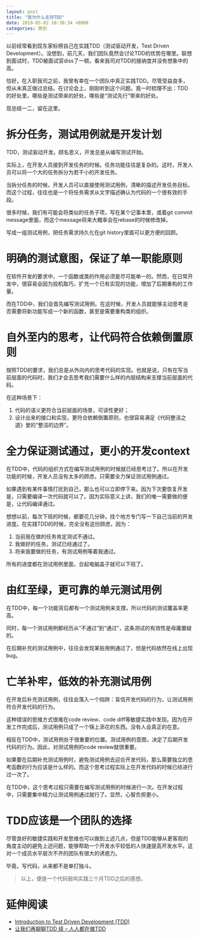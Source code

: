 ```yaml
---
layout: post
title: "我为什么支持TDD"
date: 2019-05-02 10:30:34 +0800
categories: 原创
---
```


以前经常看到现东家标榜自己在实践TDD（测试驱动开发，Test Driven Development）。没想到，前几天，我们团队竟然会讨论TDD的优势在哪里。联想到面试时，TDD被面试官diss了一顿。看来我司对TDD的接纳度并没有想象中的高。

恰好，在入职我司之前，我曾有幸在一个团队中真正实践TDD。尽管受益良多，但从未真正做过总结。在讨论会上，刚刚听到这个问题。竟一时梳理不出：TDD的好处里，哪些是测试带来的好处，哪些是“测试先行”带来的好处。

现总结一二，留在这里。

# 拆分任务，测试用例就是开发计划

TDD，测试驱动开发。顾名思义，开发总是从编写测试开始。

实际上，在开发人员接到开发任务的时候。任务功能往往是复杂的。这时，开发人员可以将一个大的任务拆分为若干小的开发任务。

当拆分任务的时候，开发人员可以直接使用测试用例，清晰的描述开发任务目标。而这个过程，往往也是一个将任务需求从文字描述确认为代码的一个很有效的手段。

很多时候，我们有可能会将类似的任务子项，写在某个记事本里，或着git commit message里面，而这个message将来大概率会在rebase的时候修改掉。

写成一组测试用例，把任务需求持久化在git history里面可以更方便的回顾。

# 明确的测试意图，保证了单一职能原则

在软件开发的要求中，一个函数或类的作用必须是尽可能单一的。然而，在日常开发中，很容易会因为投机取巧，扩充一个已有实现的功能，增加了后期重构的工作量。

而在TDD中，我们会首先编写测试用例。在这时候，开发人员就能够主动思考是否需要将新功能写成一个新的函数，甚至是需要重构类的组织。

# 自外至内的思考，让代码符合依赖倒置原则

按照TDD的要求，我们总是从外向内的思考代码的实现。也就是说，只有在写当前层面的代码时，我们才会去思考我们需要什么样的内层结构来支撑当前层面的代码。

在这种场景下：

1. 代码的语义更符合当前层面的场景，可读性更好；
2. 设计出来的接口和实现，更符合依赖倒置原则，也很容易满足《代码整洁之道》里的“整洁的边界”。

# 全力保证测试通过，更小的开发context

在TDD中，代码的组织方式在编写测试用例的时候就已经思考过了。所以在开发功能的时候，开发人员没有太多的顾虑，只需要全力保证测试用例通过。

如果遇到有某件事情打扰到自己，那么也可以立即停下来。因为下次要恢复开发是，只需要编译一次代码就可以了。因为实际意义上讲，我们的唯一需要做的便是，让代码编译通过。

想想以前，每次下班的时候，都要花几分钟，找个地方专门写一下自己当前的开发进度。在实践TDD的时候，完全没有这份顾虑，因为：

1. 当前我在做的任务肯定测试不通过。
2. 我做好的任务，测试已经通过了。
3. 将来我要做的任务，有测试用例等着我通过。

所有的进度都在测试用例里面，合起电脑盖子就可以下班了。

# 由红至绿，更可靠的单元测试用例

在TDD中，每一个功能背后都有一个测试用例来支撑。所以代码的测试覆盖率更高。

同时，每一个测试用例都经历从“不通过”到“通过”，这条测试的有效性是毋庸置疑的。

在后期补充的测试用例中，往往会发现某些用例通过了，但是代码依然在线上出现bug。


# 亡羊补牢，低效的补充测试用例

在开发后补充测试用例，往往会落入一个陷阱：盲信开发代码的行为，让测试用例符合开发代码的行为。

这种错误的思维方式很难在code review、code diff等敏捷实践中发现。因为在开发工作完成后，测试用例只成了一个锦上添花的东西。没有人会真正的在意。

相反在TDD中，测试用例处于很重要的位置。测试用例的意图，决定了后期开发代码的行为。因此，对测试用例的code review就很重要。

如果要在后期补充测试用例时，避免测试用例去迎合开发代码，那么需要独立的思考函数的行为应该是什么样的。而这个思考过程实际上在开发代码的时候已经进行过一次了。

在TDD中，这个思考过程只需要在编写测试用例的时候进行一次。在开发过程中，只需要集中精力让测试用例通过就行了。显然，心智负担更小。

# TDD应该是一个团队的选择

尽管良好的敏捷实践和开发思维也可以做到上述几点，但是TDD能够从更客观的角度主动的避免上述问题，能够帮助一个开发水平较低的人快速提高开发水平。这对一个成员水平层次不齐的团队有很大的诱惑力。

毕竟，写代码，从来都不是单打独斗。


> 以上，便是一个代码弱鸡实践三个月TDD之后的感想。

# 延伸阅读

* [Introduction to Test Driven Development (TDD)](http://www.agiledata.org/essays/tdd.html)
* [让我们再聊聊TDD 续 – 人人都在做TDD](https://insights.thoughtworks.cn/talk-about-tdd-again-2/)
